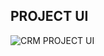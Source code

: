 ## PROJECT UI
![CRM PROJECT UI](https://drive.google.com/drive/folders/1Rz2UIyhlvIf6gOlTpOAiMHXFzvPCk7C0?usp=sharing)